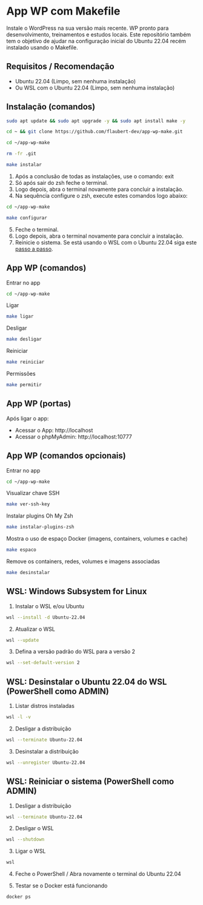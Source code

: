 # App WP com Makefile

Instale o WordPress na sua versão mais recente. WP pronto para desenvolvimento, treinamentos e estudos locais. Este repositório também tem o objetivo de ajudar na configuração inicial do Ubuntu 22.04 recém instalado usando o Makefile.

## Requisitos / Recomendação

- Ubuntu 22.04 (Limpo, sem nenhuma instalação) 
- Ou WSL com o Ubuntu 22.04 (Limpo, sem nenhuma instalação)

## Instalação (comandos)

```bash
sudo apt update && sudo apt upgrade -y && sudo apt install make -y
```

```bash
cd ~ && git clone https://github.com/flaubert-dev/app-wp-make.git
```

```bash
cd ~/app-wp-make
```

```bash
rm -fr .git
```

```bash
make instalar
```

1. Após a conclusão de todas as instalações, use o comando: exit
2. Só após sair do zsh feche o terminal. 
3. Logo depois, abra o terminal novamente para concluir a instalação.
4. Na sequência configure o zsh, execute estes comandos logo abaixo:

```zsh
cd ~/app-wp-make
```

```zsh
make configurar
```

5. Feche o terminal. 
6. Logo depois, abra o terminal novamente para concluir a instalação.
7. Reinicie o sistema. Se está usando o WSL com o Ubuntu 22.04 siga este [passo a passo](#wsl-reiniciar-o-sistema-powershell-como-admin).

## App WP (comandos)

Entrar no app

```zsh
cd ~/app-wp-make
```

Ligar

```zsh
make ligar
```

Desligar

```zsh
make desligar
```

Reiniciar

```zsh
make reiniciar
```

Permissões

```zsh
make permitir
```

## App WP (portas)

Após ligar o app:

- Acessar o App: http://localhost
- Acessar o phpMyAdmin: http://localhost:10777

## App WP (comandos opcionais)

Entrar no app 

```zsh
cd ~/app-wp-make
```

Visualizar chave SSH

```zsh
make ver-ssh-key
```

Instalar plugins Oh My Zsh

```zsh
make instalar-plugins-zsh
```

Mostra o uso de espaço Docker (imagens, containers, volumes e cache) 

```zsh
make espaco
```

Remove os containers, redes, volumes e imagens associadas

```zsh
make desinstalar
```

## WSL: Windows Subsystem for Linux

1. Instalar o WSL e/ou Ubuntu

```zsh
wsl --install -d Ubuntu-22.04
```

2. Atualizar o WSL

```zsh
wsl --update
```

3. Defina a versão padrão do WSL para a versão 2 

```zsh
wsl --set-default-version 2
```

## WSL: Desinstalar o Ubuntu 22.04 do WSL (PowerShell como ADMIN)

1. Listar distros instaladas 

```zsh
wsl -l -v
```

2. Desligar a distribuição

```zsh
wsl --terminate Ubuntu-22.04
```

3. Desinstalar a distribuição 

```zsh
wsl --unregister Ubuntu-22.04
```

## WSL: Reiniciar o sistema (PowerShell como ADMIN)

1. Desligar a distribuição

```zsh
wsl --terminate Ubuntu-22.04
```

2. Desligar o WSL

```zsh
wsl --shutdown
```

3. Ligar o WSL

```zsh
wsl
```

4. Feche o PowerShell / Abra novamente o terminal do Ubuntu 22.04

5. Testar se o Docker está funcionando 

```zsh
docker ps
```